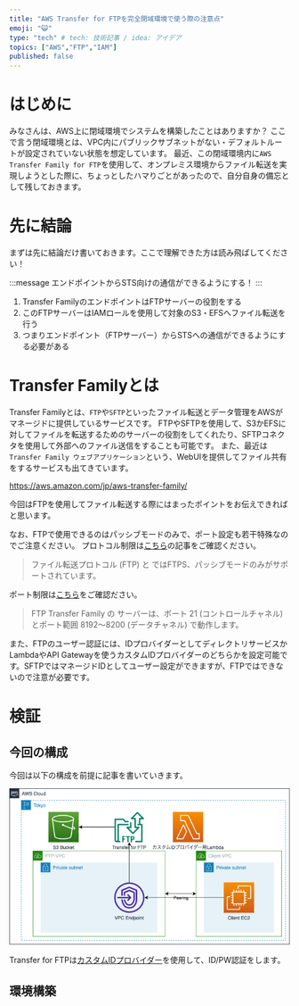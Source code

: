 ```yaml
---
title: "AWS Transfer for FTPを完全閉域環境で使う際の注意点"
emoji: "😺"
type: "tech" # tech: 技術記事 / idea: アイデア
topics: ["AWS","FTP","IAM"]
published: false
---
```

# はじめに
みなさんは、AWS上に閉域環境でシステムを構築したことはありますか？
ここで言う閉域環境とは、VPC内にパブリックサブネットがない・デフォルトルートが設定されていない状態を想定しています。
最近、この閉域環境内に`AWS Transfer Family for FTP`を使用して、オンプレミス環境からファイル転送を実現しようとした際に、ちょっとしたハマりごとがあったので、自分自身の備忘として残しておきます。

# 先に結論
まずは先に結論だけ書いておきます。ここで理解できた方は読み飛ばしてください！

:::message
エンドポイントからSTS向けの通信ができるようにする！
:::

1. Transfer FamilyのエンドポイントはFTPサーバーの役割をする
2. このFTPサーバーはIAMロールを使用して対象のS3・EFSへファイル転送を行う
3. つまりエンドポイント（FTPサーバー）からSTSへの通信ができるようにする必要がある


# Transfer Familyとは
Transfer Familyとは、`FTP`や`SFTP`といったファイル転送とデータ管理をAWSがマネージドに提供しているサービスです。
FTPやSFTPを使用して、S3かEFSに対してファイルを転送するためのサーバーの役割をしてくれたり、SFTPコネクタを使用して外部へのファイル送信をすることも可能です。
また、最近は`Transfer Family ウェブアプリケーション`という、WebUIを提供してファイル共有をするサービスも出てきています。

https://aws.amazon.com/jp/aws-transfer-family/

今回はFTPを使用してファイル転送する際にはまったポイントをお伝えできればと思います。

なお、FTPで使用できるのはパッシブモードのみで、ポート設定も若干特殊なのでご注意ください。
プロトコル制限は[こちら](https://docs.aws.amazon.com/ja_jp/transfer/latest/userguide/transfer-file.html)の記事をご確認ください。
> ファイル転送プロトコル (FTP) と ではFTPS、パッシブモードのみがサポートされています。

ポート制限は[こちら](https://docs.aws.amazon.com/ja_jp/transfer/latest/userguide/create-server-ftp.html)をご確認ださい。
> FTP Transfer Family の サーバーは、ポート 21 (コントロールチャネル) とポート範囲 8192～8200 (データチャネル) で動作します。

また、FTPのユーザー認証には、IDプロバイダーとしてディレクトリサービスかLambdaやAPI Gatewayを使うカスタムIDプロバイダーのどちらかを設定可能です。SFTPではマネージドIDとしてユーザー設定ができますが、FTPではできないので注意が必要です。


# 検証
## 今回の構成
今回は以下の構成を前提に記事を書いていきます。

![](../images/aws-transfer-ftp-iam/01_architecture.png)

Transfer for FTPは[カスタムIDプロバイダー](https://docs.aws.amazon.com/ja_jp/transfer/latest/userguide/custom-identity-provider-users.html)を使用して、ID/PW認証をします。

## 環境構築






